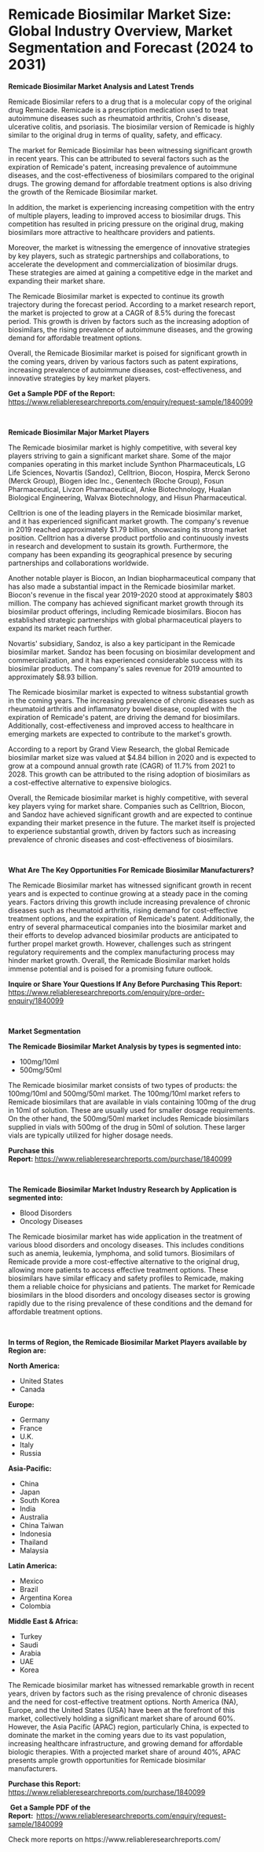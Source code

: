 <p><h1>Remicade Biosimilar Market Size: Global Industry Overview, Market Segmentation and Forecast (2024 to 2031)</h1></p><p><strong>Remicade Biosimilar Market Analysis and Latest Trends</strong></p>
<p><p>Remicade Biosimilar refers to a drug that is a molecular copy of the original drug Remicade. Remicade is a prescription medication used to treat autoimmune diseases such as rheumatoid arthritis, Crohn's disease, ulcerative colitis, and psoriasis. The biosimilar version of Remicade is highly similar to the original drug in terms of quality, safety, and efficacy.</p><p>The market for Remicade Biosimilar has been witnessing significant growth in recent years. This can be attributed to several factors such as the expiration of Remicade's patent, increasing prevalence of autoimmune diseases, and the cost-effectiveness of biosimilars compared to the original drugs. The growing demand for affordable treatment options is also driving the growth of the Remicade Biosimilar market.</p><p>In addition, the market is experiencing increasing competition with the entry of multiple players, leading to improved access to biosimilar drugs. This competition has resulted in pricing pressure on the original drug, making biosimilars more attractive to healthcare providers and patients.</p><p>Moreover, the market is witnessing the emergence of innovative strategies by key players, such as strategic partnerships and collaborations, to accelerate the development and commercialization of biosimilar drugs. These strategies are aimed at gaining a competitive edge in the market and expanding their market share.</p><p>The Remicade Biosimilar market is expected to continue its growth trajectory during the forecast period. According to a market research report, the market is projected to grow at a CAGR of 8.5% during the forecast period. This growth is driven by factors such as the increasing adoption of biosimilars, the rising prevalence of autoimmune diseases, and the growing demand for affordable treatment options.</p><p>Overall, the Remicade Biosimilar market is poised for significant growth in the coming years, driven by various factors such as patent expirations, increasing prevalence of autoimmune diseases, cost-effectiveness, and innovative strategies by key market players.</p></p>
<p><strong>Get a Sample PDF of the Report:&nbsp;</strong> <a href="https://www.reliableresearchreports.com/enquiry/request-sample/1840099">https://www.reliableresearchreports.com/enquiry/request-sample/1840099</a></p>
<p>&nbsp;</p>
<p><strong>Remicade Biosimilar Major Market Players</strong></p>
<p><p>The Remicade biosimilar market is highly competitive, with several key players striving to gain a significant market share. Some of the major companies operating in this market include Synthon Pharmaceuticals, LG Life Sciences, Novartis (Sandoz), Celltrion, Biocon, Hospira, Merck Serono (Merck Group), Biogen idec Inc., Genentech (Roche Group), Fosun Pharmaceutical, Livzon Pharmaceutical, Anke Biotechnology, Hualan Biological Engineering, Walvax Biotechnology, and Hisun Pharmaceutical.</p><p>Celltrion is one of the leading players in the Remicade biosimilar market, and it has experienced significant market growth. The company's revenue in 2019 reached approximately $1.79 billion, showcasing its strong market position. Celltrion has a diverse product portfolio and continuously invests in research and development to sustain its growth. Furthermore, the company has been expanding its geographical presence by securing partnerships and collaborations worldwide.</p><p>Another notable player is Biocon, an Indian biopharmaceutical company that has also made a substantial impact in the Remicade biosimilar market. Biocon's revenue in the fiscal year 2019-2020 stood at approximately $803 million. The company has achieved significant market growth through its biosimilar product offerings, including Remicade biosimilars. Biocon has established strategic partnerships with global pharmaceutical players to expand its market reach further.</p><p>Novartis' subsidiary, Sandoz, is also a key participant in the Remicade biosimilar market. Sandoz has been focusing on biosimilar development and commercialization, and it has experienced considerable success with its biosimilar products. The company's sales revenue for 2019 amounted to approximately $8.93 billion.</p><p>The Remicade biosimilar market is expected to witness substantial growth in the coming years. The increasing prevalence of chronic diseases such as rheumatoid arthritis and inflammatory bowel disease, coupled with the expiration of Remicade's patent, are driving the demand for biosimilars. Additionally, cost-effectiveness and improved access to healthcare in emerging markets are expected to contribute to the market's growth.</p><p>According to a report by Grand View Research, the global Remicade biosimilar market size was valued at $4.84 billion in 2020 and is expected to grow at a compound annual growth rate (CAGR) of 11.7% from 2021 to 2028. This growth can be attributed to the rising adoption of biosimilars as a cost-effective alternative to expensive biologics.</p><p>Overall, the Remicade biosimilar market is highly competitive, with several key players vying for market share. Companies such as Celltrion, Biocon, and Sandoz have achieved significant growth and are expected to continue expanding their market presence in the future. The market itself is projected to experience substantial growth, driven by factors such as increasing prevalence of chronic diseases and cost-effectiveness of biosimilars.</p></p>
<p>&nbsp;</p>
<p><strong>What Are The Key Opportunities For Remicade Biosimilar Manufacturers?</strong></p>
<p><p>The Remicade Biosimilar market has witnessed significant growth in recent years and is expected to continue growing at a steady pace in the coming years. Factors driving this growth include increasing prevalence of chronic diseases such as rheumatoid arthritis, rising demand for cost-effective treatment options, and the expiration of Remicade's patent. Additionally, the entry of several pharmaceutical companies into the biosimilar market and their efforts to develop advanced biosimilar products are anticipated to further propel market growth. However, challenges such as stringent regulatory requirements and the complex manufacturing process may hinder market growth. Overall, the Remicade Biosimilar market holds immense potential and is poised for a promising future outlook.</p></p>
<p><strong>Inquire or Share Your Questions If Any Before Purchasing This Report:</strong> <a href="https://www.reliableresearchreports.com/enquiry/pre-order-enquiry/1840099">https://www.reliableresearchreports.com/enquiry/pre-order-enquiry/1840099</a></p>
<p>&nbsp;</p>
<p><strong>Market Segmentation</strong></p>
<p><strong>The Remicade Biosimilar Market Analysis by types is segmented into:</strong></p>
<p><ul><li>100mg/10ml</li><li>500mg/50ml</li></ul></p>
<p><p>The Remicade biosimilar market consists of two types of products: the 100mg/10ml and 500mg/50ml market. The 100mg/10ml market refers to Remicade biosimilars that are available in vials containing 100mg of the drug in 10ml of solution. These are usually used for smaller dosage requirements. On the other hand, the 500mg/50ml market includes Remicade biosimilars supplied in vials with 500mg of the drug in 50ml of solution. These larger vials are typically utilized for higher dosage needs.</p></p>
<p><strong>Purchase this Report:&nbsp;</strong><a href="https://www.reliableresearchreports.com/purchase/1840099">https://www.reliableresearchreports.com/purchase/1840099</a></p>
<p>&nbsp;</p>
<p><strong>The Remicade Biosimilar Market Industry Research by Application is segmented into:</strong></p>
<p><ul><li>Blood Disorders</li><li>Oncology Diseases</li></ul></p>
<p><p>The Remicade biosimilar market has wide application in the treatment of various blood disorders and oncology diseases. This includes conditions such as anemia, leukemia, lymphoma, and solid tumors. Biosimilars of Remicade provide a more cost-effective alternative to the original drug, allowing more patients to access effective treatment options. These biosimilars have similar efficacy and safety profiles to Remicade, making them a reliable choice for physicians and patients. The market for Remicade biosimilars in the blood disorders and oncology diseases sector is growing rapidly due to the rising prevalence of these conditions and the demand for affordable treatment options.</p></p>
<p>&nbsp;</p>
<p><strong>In terms of Region, the Remicade Biosimilar Market Players available by Region are:</strong></p>
<p>
    <p> <strong> North America: </strong>
        <ul>
            <li>United States</li>
            <li>Canada</li>
        </ul>
        </p> 
    <p> <strong> Europe: </strong>
        <ul>
            <li>Germany</li>
            <li>France</li>
            <li>U.K.</li>
            <li>Italy</li>
            <li>Russia</li>
        </ul>
        </p> 
    <p> <strong> Asia-Pacific: </strong>
        <ul>
            <li>China</li>
            <li>Japan</li>
            <li>South Korea</li>
            <li>India</li>
            <li>Australia</li>
            <li>China Taiwan</li>
            <li>Indonesia</li>
            <li>Thailand</li>
            <li>Malaysia</li>
        </ul>
        </p> 
    <p> <strong> Latin America: </strong>
        <ul>
            <li>Mexico</li>
            <li>Brazil</li>
            <li>Argentina Korea</li>
            <li>Colombia</li>
        </ul>
        </p> 
    <p> <strong> Middle East & Africa: </strong>
        <ul>
            <li>Turkey</li>
            <li>Saudi</li>
            <li>Arabia</li>
            <li>UAE</li>
            <li>Korea</li>
        </ul>
    </p>
    </p>
<p><p>The Remicade biosimilar market has witnessed remarkable growth in recent years, driven by factors such as the rising prevalence of chronic diseases and the need for cost-effective treatment options. North America (NA), Europe, and the United States (USA) have been at the forefront of this market, collectively holding a significant market share of around 60%. However, the Asia Pacific (APAC) region, particularly China, is expected to dominate the market in the coming years due to its vast population, increasing healthcare infrastructure, and growing demand for affordable biologic therapies. With a projected market share of around 40%, APAC presents ample growth opportunities for Remicade biosimilar manufacturers.</p></p>
<p><strong>Purchase this Report: </strong><a href="https://www.reliableresearchreports.com/purchase/1840099">https://www.reliableresearchreports.com/purchase/1840099</a></p>
<p>&nbsp;<strong>Get a Sample PDF of the Report:&nbsp;&nbsp;</strong><a href="https://www.reliableresearchreports.com/enquiry/request-sample/1840099">https://www.reliableresearchreports.com/enquiry/request-sample/1840099</a></p>
<p><strong></strong></p>
<p>Check more reports on https://www.reliableresearchreports.com/</p>
